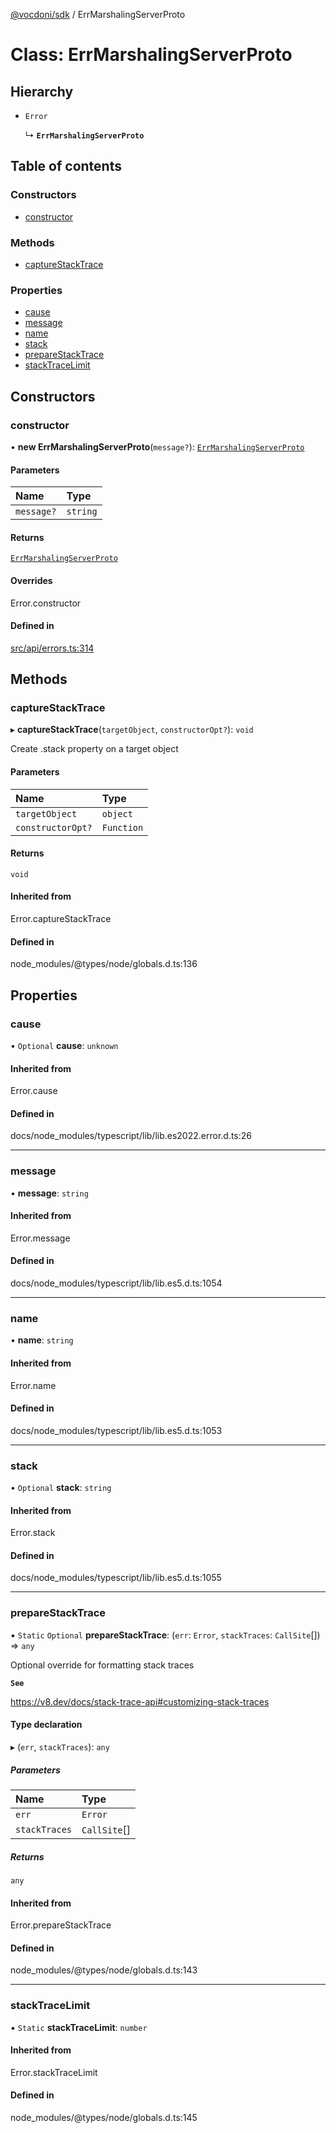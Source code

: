 [@vocdoni/sdk](/sdk) / ErrMarshalingServerProto

# Class: ErrMarshalingServerProto

## Hierarchy

- `Error`

  ↳ **`ErrMarshalingServerProto`**

## Table of contents

### Constructors

- [constructor](ErrMarshalingServerProto#constructor)

### Methods

- [captureStackTrace](ErrMarshalingServerProto#capturestacktrace)

### Properties

- [cause](ErrMarshalingServerProto#cause)
- [message](ErrMarshalingServerProto#message)
- [name](ErrMarshalingServerProto#name)
- [stack](ErrMarshalingServerProto#stack)
- [prepareStackTrace](ErrMarshalingServerProto#preparestacktrace)
- [stackTraceLimit](ErrMarshalingServerProto#stacktracelimit)

## Constructors

### constructor

• **new ErrMarshalingServerProto**(`message?`): [`ErrMarshalingServerProto`](ErrMarshalingServerProto)

#### Parameters

| Name | Type |
| :------ | :------ |
| `message?` | `string` |

#### Returns

[`ErrMarshalingServerProto`](ErrMarshalingServerProto)

#### Overrides

Error.constructor

#### Defined in

[src/api/errors.ts:314](https://github.com/vocdoni/vocdoni-sdk/blob/179c92b4cecfec787d968dc02b519f64ee15c5d3/src/api/errors.ts#L314)

## Methods

### captureStackTrace

▸ **captureStackTrace**(`targetObject`, `constructorOpt?`): `void`

Create .stack property on a target object

#### Parameters

| Name | Type |
| :------ | :------ |
| `targetObject` | `object` |
| `constructorOpt?` | `Function` |

#### Returns

`void`

#### Inherited from

Error.captureStackTrace

#### Defined in

node_modules/@types/node/globals.d.ts:136

## Properties

### cause

• `Optional` **cause**: `unknown`

#### Inherited from

Error.cause

#### Defined in

docs/node_modules/typescript/lib/lib.es2022.error.d.ts:26

___

### message

• **message**: `string`

#### Inherited from

Error.message

#### Defined in

docs/node_modules/typescript/lib/lib.es5.d.ts:1054

___

### name

• **name**: `string`

#### Inherited from

Error.name

#### Defined in

docs/node_modules/typescript/lib/lib.es5.d.ts:1053

___

### stack

• `Optional` **stack**: `string`

#### Inherited from

Error.stack

#### Defined in

docs/node_modules/typescript/lib/lib.es5.d.ts:1055

___

### prepareStackTrace

▪ `Static` `Optional` **prepareStackTrace**: (`err`: `Error`, `stackTraces`: `CallSite`[]) => `any`

Optional override for formatting stack traces

**`See`**

https://v8.dev/docs/stack-trace-api#customizing-stack-traces

#### Type declaration

▸ (`err`, `stackTraces`): `any`

##### Parameters

| Name | Type |
| :------ | :------ |
| `err` | `Error` |
| `stackTraces` | `CallSite`[] |

##### Returns

`any`

#### Inherited from

Error.prepareStackTrace

#### Defined in

node_modules/@types/node/globals.d.ts:143

___

### stackTraceLimit

▪ `Static` **stackTraceLimit**: `number`

#### Inherited from

Error.stackTraceLimit

#### Defined in

node_modules/@types/node/globals.d.ts:145
